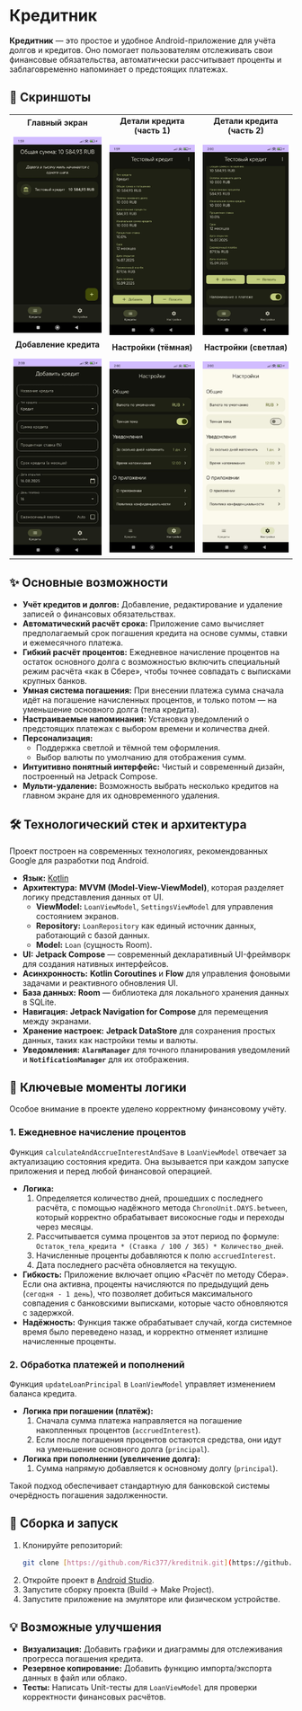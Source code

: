 # Кредитник

**Кредитник** — это простое и удобное Android-приложение для учёта долгов и кредитов. Оно помогает пользователям отслеживать свои финансовые обязательства, автоматически рассчитывает проценты и заблаговременно напоминает о предстоящих платежах.

## 📱 Скриншоты

<table>
  <tr>
    <td align="center">
      <b>Главный экран</b><br><br>
      <a href="./screenshots/CreditsScreen.jpg">
        <img src="./screenshots/CreditsScreen.jpg" alt="Главный экран" width="200"/>
      </a>
    </td>
    <td align="center">
      <b>Детали кредита (часть 1)</b><br><br>
      <a href="./screenshots/LoanDetailScreen.jpg">
        <img src="./screenshots/LoanDetailScreen.jpg" alt="Детали кредита - Часть 1" width="200"/>
      </a>
    </td>
    <td align="center">
      <b>Детали кредита (часть 2)</b><br><br>
      <a href="./screenshots/LoanDetailScreen2.jpg">
        <img src="./screenshots/LoanDetailScreen2.jpg" alt="Детали кредита - Часть 2" width="200"/>
      </a>
    </td>
  </tr>
  <tr>
    <td align="center">
      <b>Добавление кредита</b><br><br>
      <a href="./screenshots/AddLoanScreen.jpg">
        <img src="./screenshots/AddLoanScreen.jpg" alt="Добавление кредита" width="200"/>
      </a>
    </td>
    <td align="center">
      <b>Настройки (тёмная)</b><br><br>
      <a href="./screenshots/SettingsScreen.jpg">
        <img src="./screenshots/SettingsScreen.jpg" alt="Настройки - Тёмная тема" width="200"/>
      </a>
    </td>
    <td align="center">
      <b>Настройки (светлая)</b><br><br>
      <a href="./screenshots/SettingsScreen2.jpg">
        <img src="./screenshots/SettingsScreen2.jpg" alt="Настройки - Светлая тема" width="200"/>
      </a>
    </td>
  </tr>
</table>

## ✨ Основные возможности

* **Учёт кредитов и долгов:** Добавление, редактирование и удаление записей о финансовых обязательствах.
* **Автоматический расчёт срока:** Приложение само вычисляет предполагаемый срок погашения кредита на основе суммы, ставки и ежемесячного платежа.
* **Гибкий расчёт процентов:** Ежедневное начисление процентов на остаток основного долга с возможностью включить специальный режим расчёта «как в Сбере», чтобы точнее совпадать с выписками крупных банков.
* **Умная система погашения:** При внесении платежа сумма сначала идёт на погашение начисленных процентов, и только потом — на уменьшение основного долга (тела кредита).
* **Настраиваемые напоминания:** Установка уведомлений о предстоящих платежах с выбором времени и количества дней.
* **Персонализация:**
  * Поддержка светлой и тёмной тем оформления.
  * Выбор валюты по умолчанию для отображения сумм.
* **Интуитивно понятный интерфейс:** Чистый и современный дизайн, построенный на Jetpack Compose.
* **Мульти-удаление:** Возможность выбрать несколько кредитов на главном экране для их одновременного удаления.

## 🛠️ Технологический стек и архитектура

Проект построен на современных технологиях, рекомендованных Google для разработки под Android.

* **Язык:** [Kotlin](https://kotlinlang.org/)
* **Архитектура:** **MVVM (Model-View-ViewModel)**, которая разделяет логику представления данных от UI.
  * **ViewModel:** `LoanViewModel`, `SettingsViewModel` для управления состоянием экранов.
  * **Repository:** `LoanRepository` как единый источник данных, работающий с базой данных.
  * **Model:** `Loan` (сущность Room).
* **UI:** **Jetpack Compose** — современный декларативный UI-фреймворк для создания нативных интерфейсов.
* **Асинхронность:** **Kotlin Coroutines** и **Flow** для управления фоновыми задачами и реактивного обновления UI.
* **База данных:** **Room** — библиотека для локального хранения данных в SQLite.
* **Навигация:** **Jetpack Navigation for Compose** для перемещения между экранами.
* **Хранение настроек:** **Jetpack DataStore** для сохранения простых данных, таких как настройки темы и валюты.
* **Уведомления:** **`AlarmManager`** для точного планирования уведомлений и **`NotificationManager`** для их отображения.

## 🧠 Ключевые моменты логики

Особое внимание в проекте уделено корректному финансовому учёту.

### 1. Ежедневное начисление процентов

Функция `calculateAndAccrueInterestAndSave` в `LoanViewModel` отвечает за актуализацию состояния кредита. Она вызывается при каждом запуске приложения и перед любой финансовой операцией.

* **Логика:**
  1.  Определяется количество дней, прошедших с последнего расчёта, с помощью надёжного метода `ChronoUnit.DAYS.between`, который корректно обрабатывает високосные годы и переходы через месяцы.
  2.  Рассчитывается сумма процентов за этот период по формуле: `Остаток_тела_кредита * (Ставка / 100 / 365) * Количество_дней`.
  3.  Начисленные проценты добавляются к полю `accruedInterest`.
  4.  Дата последнего расчёта обновляется на текущую.
* **Гибкость:** Приложение включает опцию «Расчёт по методу Сбера». Если она активна, проценты начисляются по предыдущий день (`сегодня - 1 день`), что позволяет добиться максимального совпадения с банковскими выписками, которые часто обновляются с задержкой.
* **Надёжность:** Функция также обрабатывает случай, когда системное время было переведено назад, и корректно отменяет излишне начисленные проценты.

### 2. Обработка платежей и пополнений

Функция `updateLoanPrincipal` в `LoanViewModel` управляет изменением баланса кредита.

* **Логика при погашении (платёж):**
  1.  Сначала сумма платежа направляется на погашение накопленных процентов (`accruedInterest`).
  2.  Если после погашения процентов остаются средства, они идут на уменьшение основного долга (`principal`).
* **Логика при пополнении (увеличение долга):**
  1.  Сумма напрямую добавляется к основному долгу (`principal`).

Такой подход обеспечивает стандартную для банковской системы очерёдность погашения задолженности.

## 🚀 Сборка и запуск

1.  Клонируйте репозиторий:
    ```bash
    git clone [https://github.com/Ric377/kreditnik.git](https://github.com/Ric377/kreditnik.git)
    ```
2.  Откройте проект в [Android Studio](https://developer.android.com/studio).
3.  Запустите сборку проекта (Build -> Make Project).
4.  Запустите приложение на эмуляторе или физическом устройстве.

## 💡 Возможные улучшения

* **Визуализация:** Добавить графики и диаграммы для отслеживания прогресса погашения кредита.
* **Резервное копирование:** Добавить функцию импорта/экспорта данных в файл или облако.
* **Тесты:** Написать Unit-тесты для `LoanViewModel` для проверки корректности финансовых расчётов.